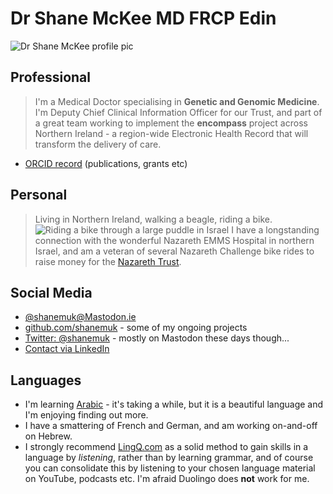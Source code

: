 # Dr Shane McKee MD FRCP Edin
![Dr Shane McKee profile pic](https://user-images.githubusercontent.com/23620458/201493941-2b1671f0-a1cd-475b-a0b8-f30f1d26e3c2.jpg)

## Professional
> I'm a Medical Doctor specialising in **Genetic and Genomic Medicine**. I'm Deputy Chief Clinical Information Officer for our Trust, and part of a great team working to implement the **encompass** project across Northern Ireland - a region-wide Electronic Health Record that will transform the delivery of care.
* [ORCID record](https://orcid.org/0000-0002-1772-0106) (publications, grants etc)

## Personal
> Living in Northern Ireland, walking a beagle, riding a bike.
![Riding a bike through a large puddle in Israel](https://user-images.githubusercontent.com/23620458/201495075-f25cc1b7-fc0b-4232-815b-da8760493f9a.jpg)
> I have a longstanding connection with the wonderful Nazareth EMMS Hospital in northern Israel, and am a veteran of several Nazareth Challenge bike rides to raise money for the [Nazareth Trust](https://www.nazarethtrust.org/nazareth-challenge/).

## Social Media
* <html><a rel="me" href="https://mastodon.ie/@Shanemuk">@shanemuk@Mastodon.ie</a></html>
* [github.com/shanemuk](https://github.com/shanemuk) - some of my ongoing projects
* [Twitter: @shanemuk](https://twitter.com/shanemuk) - mostly on Mastodon these days though...
* [Contact via LinkedIn](https://www.linkedin.com/in/shane-mckee-21976933/)

## Languages
* I'm learning [Arabic](https://github.com/shanemuk/shanemuk.github.io/blob/main/arabic.md) - it's taking a while, but it is a beautiful language and I'm enjoying finding out more.
* I have a smattering of French and German, and am working on-and-off on Hebrew.
* I strongly recommend [LingQ.com](https://lingq.com) as a solid method to gain skills in a language by *listening*, rather than by learning grammar, and of course you can consolidate this by listening to your chosen language material on YouTube, podcasts etc. I'm afraid Duolingo does **not** work for me.

